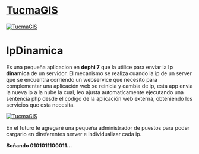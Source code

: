 # [TucmaGIS](http://www.tucmagis.com.ar/ "TucmaGIS")
[![TucmaGIS](http://www.tucmagis.com.ar/lib/img/logo2.png "TucmaGIS")](http://www.tucmagis.com.ar/ "TucmaGIS")

# IpDinamica

Es una pequeña aplicacion en **dephi 7** que la utilice para enviar la **Ip dinamica** de un servidor. 
El mecanismo se realiza cuando la ip de un server que se encuentra corriendo un webservice que necesito para complementar una aplicación web se reinicia y cambia de ip, esta app envia la nueva ip a la nube la cual, leo ajusta automaticamente ejecutando una sentencia php desde el codigo de la aplicación web externa, obteniendo los servicios que esta necesita.

[![TucmaGIS](http://www.tucmagis.com.ar/lib/img/tucmagisdeporte2.png "TucmaGIS")](http://www.tucmagis.com.ar/ "TucmaGIS")

En el futuro le agregaré una pequeña administrador de puestos para poder cargarlo en direferentes server e individualizar cada ip. 


**Soñando 0101011100011...**



